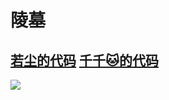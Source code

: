# 陵墓

## [若尘的代码](https://guhhhhaa.gitbook.io/bfm-unity-doc-v1/ruan-jian-bfm-on-python/ruan-jian-ruo-chen-ti-gong-de-dai-ma-on-c++)  [千千🐱的代码](https://guhhhhaa.gitbook.io/bfm-unity-doc-v1/ruan-jian-bfm-on-python/qian-qian-de-liang-hua-shi-jie-hou-ban-dai-ma)

![](../../.gitbook/assets/ping-mu-kuai-zhao-20200419-shang-wu-8.34.08.png)

